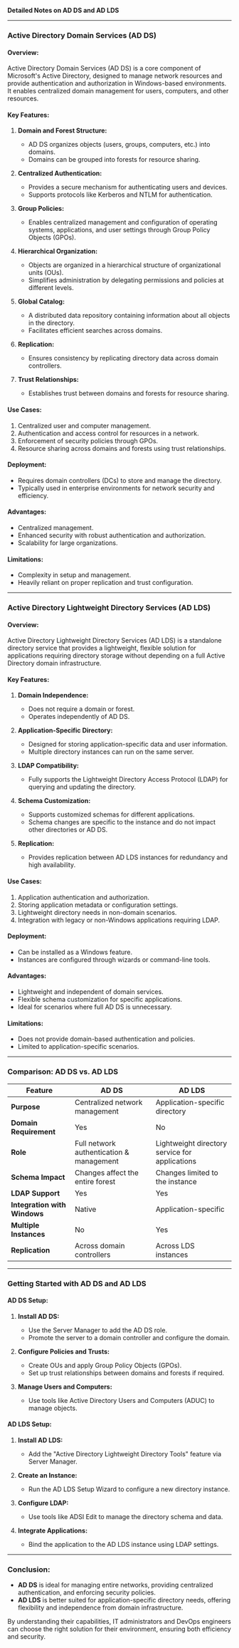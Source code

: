**Detailed Notes on AD DS and AD LDS**

---

### **Active Directory Domain Services (AD DS)**

#### **Overview:**
Active Directory Domain Services (AD DS) is a core component of Microsoft's Active Directory, designed to manage network resources and provide authentication and authorization in Windows-based environments. It enables centralized domain management for users, computers, and other resources.

#### **Key Features:**
1. **Domain and Forest Structure:**
   - AD DS organizes objects (users, groups, computers, etc.) into domains.
   - Domains can be grouped into forests for resource sharing.

2. **Centralized Authentication:**
   - Provides a secure mechanism for authenticating users and devices.
   - Supports protocols like Kerberos and NTLM for authentication.

3. **Group Policies:**
   - Enables centralized management and configuration of operating systems, applications, and user settings through Group Policy Objects (GPOs).

4. **Hierarchical Organization:**
   - Objects are organized in a hierarchical structure of organizational units (OUs).
   - Simplifies administration by delegating permissions and policies at different levels.

5. **Global Catalog:**
   - A distributed data repository containing information about all objects in the directory.
   - Facilitates efficient searches across domains.

6. **Replication:**
   - Ensures consistency by replicating directory data across domain controllers.

7. **Trust Relationships:**
   - Establishes trust between domains and forests for resource sharing.

#### **Use Cases:**
1. Centralized user and computer management.
2. Authentication and access control for resources in a network.
3. Enforcement of security policies through GPOs.
4. Resource sharing across domains and forests using trust relationships.

#### **Deployment:**
- Requires domain controllers (DCs) to store and manage the directory.
- Typically used in enterprise environments for network security and efficiency.

#### **Advantages:**
- Centralized management.
- Enhanced security with robust authentication and authorization.
- Scalability for large organizations.

#### **Limitations:**
- Complexity in setup and management.
- Heavily reliant on proper replication and trust configuration.

---

### **Active Directory Lightweight Directory Services (AD LDS)**

#### **Overview:**
Active Directory Lightweight Directory Services (AD LDS) is a standalone directory service that provides a lightweight, flexible solution for applications requiring directory storage without depending on a full Active Directory domain infrastructure.

#### **Key Features:**
1. **Domain Independence:**
   - Does not require a domain or forest.
   - Operates independently of AD DS.

2. **Application-Specific Directory:**
   - Designed for storing application-specific data and user information.
   - Multiple directory instances can run on the same server.

3. **LDAP Compatibility:**
   - Fully supports the Lightweight Directory Access Protocol (LDAP) for querying and updating the directory.

4. **Schema Customization:**
   - Supports customized schemas for different applications.
   - Schema changes are specific to the instance and do not impact other directories or AD DS.

5. **Replication:**
   - Provides replication between AD LDS instances for redundancy and high availability.

#### **Use Cases:**
1. Application authentication and authorization.
2. Storing application metadata or configuration settings.
3. Lightweight directory needs in non-domain scenarios.
4. Integration with legacy or non-Windows applications requiring LDAP.

#### **Deployment:**
- Can be installed as a Windows feature.
- Instances are configured through wizards or command-line tools.

#### **Advantages:**
- Lightweight and independent of domain services.
- Flexible schema customization for specific applications.
- Ideal for scenarios where full AD DS is unnecessary.

#### **Limitations:**
- Does not provide domain-based authentication and policies.
- Limited to application-specific scenarios.

---

### **Comparison: AD DS vs. AD LDS**

| **Feature**               | **AD DS**                           | **AD LDS**                         |
|---------------------------|--------------------------------------|-------------------------------------|
| **Purpose**               | Centralized network management      | Application-specific directory      |
| **Domain Requirement**    | Yes                                 | No                                  |
| **Role**                  | Full network authentication & management | Lightweight directory service for applications |
| **Schema Impact**         | Changes affect the entire forest    | Changes limited to the instance     |
| **LDAP Support**          | Yes                                 | Yes                                 |
| **Integration with Windows** | Native                            | Application-specific                |
| **Multiple Instances**    | No                                  | Yes                                 |
| **Replication**           | Across domain controllers           | Across LDS instances                |

---

### **Getting Started with AD DS and AD LDS**

#### **AD DS Setup:**
1. **Install AD DS:**
   - Use the Server Manager to add the AD DS role.
   - Promote the server to a domain controller and configure the domain.

2. **Configure Policies and Trusts:**
   - Create OUs and apply Group Policy Objects (GPOs).
   - Set up trust relationships between domains and forests if required.

3. **Manage Users and Computers:**
   - Use tools like Active Directory Users and Computers (ADUC) to manage objects.

#### **AD LDS Setup:**
1. **Install AD LDS:**
   - Add the "Active Directory Lightweight Directory Tools" feature via Server Manager.

2. **Create an Instance:**
   - Run the AD LDS Setup Wizard to configure a new directory instance.

3. **Configure LDAP:**
   - Use tools like ADSI Edit to manage the directory schema and data.

4. **Integrate Applications:**
   - Bind the application to the AD LDS instance using LDAP settings.

---

### **Conclusion:**
- **AD DS** is ideal for managing entire networks, providing centralized authentication, and enforcing security policies.
- **AD LDS** is better suited for application-specific directory needs, offering flexibility and independence from domain infrastructure.

By understanding their capabilities, IT administrators and DevOps engineers can choose the right solution for their environment, ensuring both efficiency and security.

